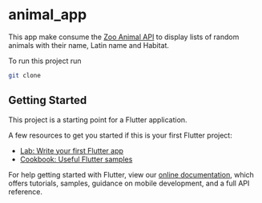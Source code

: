 # animal_app

This app make consume the [Zoo Animal API](https://zoo-animal-api.herokuapp.com) to display lists of random animals with their name, Latin name and Habitat.

To run this project run
```sh
git clone
```

## Getting Started

This project is a starting point for a Flutter application.

A few resources to get you started if this is your first Flutter project:

- [Lab: Write your first Flutter app](https://flutter.dev/docs/get-started/codelab)
- [Cookbook: Useful Flutter samples](https://flutter.dev/docs/cookbook)

For help getting started with Flutter, view our
[online documentation](https://flutter.dev/docs), which offers tutorials,
samples, guidance on mobile development, and a full API reference.

